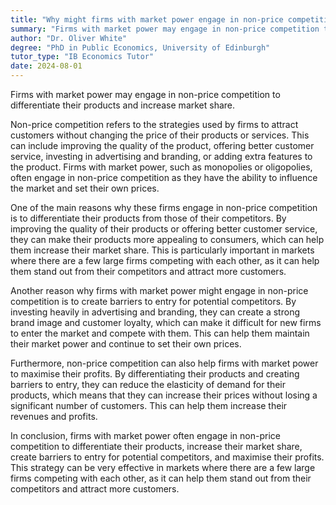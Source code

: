 ```yaml
---
title: "Why might firms with market power engage in non-price competition?"
summary: "Firms with market power may engage in non-price competition to differentiate their products and increase market share."
author: "Dr. Oliver White"
degree: "PhD in Public Economics, University of Edinburgh"
tutor_type: "IB Economics Tutor"
date: 2024-08-01
---
```


Firms with market power may engage in non-price competition to differentiate their products and increase market share.

Non-price competition refers to the strategies used by firms to attract customers without changing the price of their products or services. This can include improving the quality of the product, offering better customer service, investing in advertising and branding, or adding extra features to the product. Firms with market power, such as monopolies or oligopolies, often engage in non-price competition as they have the ability to influence the market and set their own prices.

One of the main reasons why these firms engage in non-price competition is to differentiate their products from those of their competitors. By improving the quality of their products or offering better customer service, they can make their products more appealing to consumers, which can help them increase their market share. This is particularly important in markets where there are a few large firms competing with each other, as it can help them stand out from their competitors and attract more customers.

Another reason why firms with market power might engage in non-price competition is to create barriers to entry for potential competitors. By investing heavily in advertising and branding, they can create a strong brand image and customer loyalty, which can make it difficult for new firms to enter the market and compete with them. This can help them maintain their market power and continue to set their own prices.

Furthermore, non-price competition can also help firms with market power to maximise their profits. By differentiating their products and creating barriers to entry, they can reduce the elasticity of demand for their products, which means that they can increase their prices without losing a significant number of customers. This can help them increase their revenues and profits.

In conclusion, firms with market power often engage in non-price competition to differentiate their products, increase their market share, create barriers to entry for potential competitors, and maximise their profits. This strategy can be very effective in markets where there are a few large firms competing with each other, as it can help them stand out from their competitors and attract more customers.
    